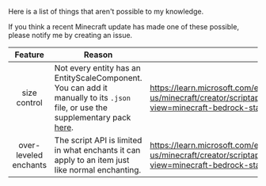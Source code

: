Here is a list of things that aren't possible to my knowledge.

If you think a recent Minecraft update has made one of these possible, please notify me by creating an issue.

Feature | Reason | References
:---: | --- | ---
size control | Not every entity has an EntityScaleComponent. You can add it manually to its `.json` file, or use the supplementary pack [here](https://github.com/Aevarkan/MCBE-scale-components). | https://learn.microsoft.com/en-us/minecraft/creator/scriptapi/minecraft/server/entityscalecomponent?view=minecraft-bedrock-stable
over-leveled enchants | The script API is limited in what enchants it can apply to an item just like normal enchanting. | https://learn.microsoft.com/en-us/minecraft/creator/scriptapi/minecraft/server/itemenchantablecomponent?view=minecraft-bedrock-stable#addenchantment